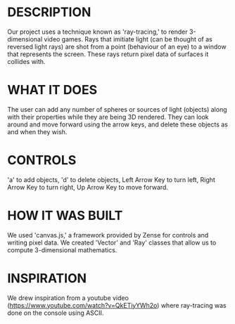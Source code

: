 
# DESCRIPTION
Our project uses a technique known as 'ray-tracing,' to render 3-dimensional video games.
Rays that imitiate light (can be thought of as reversed light rays) are shot from a point (behaviour of an eye) to a window that represents the screen.
These rays return pixel data of surfaces it collides with.

# WHAT IT DOES
The user can add any number of spheres or sources of light (objects) along with their properties while they are being 3D rendered.
They can look around and move forward using the arrow keys, and delete these objects as and when they wish.

# CONTROLS
'a' to add objects,
'd' to delete objects,
Left Arrow Key to turn left,
Right Arrow Key to turn right,
Up Arrow Key to move forward.

# HOW IT WAS BUILT
We used 'canvas.js,' a framework provided by Zense for controls and writing pixel data.
We created 'Vector' and 'Ray' classes that allow us to compute 3-dimensional mathematics.

# INSPIRATION
We drew inspiration from a youtube video (https://www.youtube.com/watch?v=QkETiyYWh2o) where ray-tracing was done on the console using ASCII.




